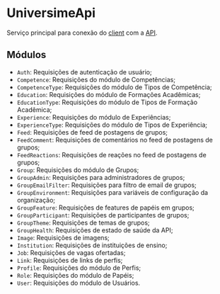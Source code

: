 # UniversimeApi
Serviço principal para conexão do [client](https://github.com/universi-me/universi-front) com a [API](https://github.com/universi-me/universi-api).

## Módulos
- `Auth`: Requisições de autenticação de usuário;
- `Competence`: Requisições do módulo de Competências;
- `CompetenceType`: Requisições do módulo de Tipos de Competência;
- `Education`: Requisições do módulo de Formações Acadêmicas;
- `EducationType`: Requisições do módulo de Tipos de Formação Acadêmica;
- `Experience`: Requisições do módulo de Experiências;
- `ExperienceType`: Requisições do módulo de Tipos de Experiência;
- `Feed`: Requisições de feed de postagens de grupos;
- `FeedComment`: Requisições de comentários no feed de postagens de grupos;
- `FeedReactions`: Requisições de reações no feed de postagens de grupos;
- `Group`: Requisições do módulo de Grupos;
- `GroupAdmin`: Requisições para administradores de grupos;
- `GroupEmailFilter`: Requisições para filtro de email de grupos;
- `GroupEnvironment`: Requisições para variáveis de configuração da organização;
- `GroupFeature`: Requisições de features de papéis em grupos;
- `GroupParticipant`: Requisições de participantes de grupos;
- `GroupTheme`: Requisições de temas de grupos;
- `GroupHealth`: Requisições de estado de saúde da API;
- `Image`: Requisições de imagens;
- `Institution`: Requisições de instituições de ensino;
- `Job`: Requisições de vagas ofertadas;
- `Link`: Requisições de links de perfis;
- `Profile`: Requisições do módulo de Perfis;
- `Role`: Requisições do módulo de Papéis;
- `User`: Requisições do módulo de Usuários.
